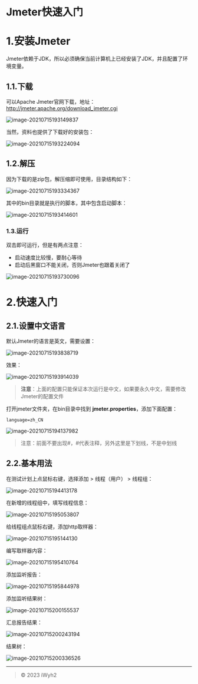 # Jmeter快速入门

# 1.安装Jmeter

Jmeter依赖于JDK，所以必须确保当前计算机上已经安装了JDK，并且配置了环境变量。

## 1.1.下载

可以Apache Jmeter官网下载，地址：http://jmeter.apache.org/download_jmeter.cgi

![image-20210715193149837](assets/image-20210715193149837.png)

当然，资料也提供了下载好的安装包：

![image-20210715193224094](assets/image-20210715193224094.png)

## 1.2.解压

因为下载的是zip包，解压缩即可使用，目录结构如下：

![image-20210715193334367](assets/image-20210715193334367.png)

其中的bin目录就是执行的脚本，其中包含启动脚本：

![image-20210715193414601](assets/image-20210715193414601.png)

### 1.3.运行

双击即可运行，但是有两点注意：

- 启动速度比较慢，要耐心等待
- 启动后黑窗口不能关闭，否则Jmeter也跟着关闭了

![image-20210715193730096](assets/image-20210715193730096.png)

# 2.快速入门

## 2.1.设置中文语言

默认Jmeter的语言是英文，需要设置：

![image-20210715193838719](assets/image-20210715193838719.png)

效果：

![image-20210715193914039](assets/image-20210715193914039.png)



> **注意**：上面的配置只能保证本次运行是中文，如果要永久中文，需要修改Jmeter的配置文件

打开jmeter文件夹，在bin目录中找到 **jmeter.properties**，添加下面配置：

```properties
language=zh_CN
```

![image-20210715194137982](assets/image-20210715194137982.png)

> 注意：前面不要出现#，#代表注释，另外这里是下划线，不是中划线

## 2.2.基本用法

在测试计划上点鼠标右键，选择添加 > 线程（用户） > 线程组：

![image-20210715194413178](assets/image-20210715194413178.png)

在新增的线程组中，填写线程信息：

![image-20210715195053807](assets/image-20210715195053807.png)

给线程组点鼠标右键，添加http取样器：

![image-20210715195144130](assets/image-20210715195144130.png)

编写取样器内容：

![image-20210715195410764](assets/image-20210715195410764.png)

添加监听报告：

![image-20210715195844978](assets/image-20210715195844978.png)

添加监听结果树：

![image-20210715200155537](assets/image-20210715200155537.png)



汇总报告结果：

![image-20210715200243194](assets/image-20210715200243194.png)

结果树：

![image-20210715200336526](assets/image-20210715200336526.png)

------

> © 2023 iWyh2
